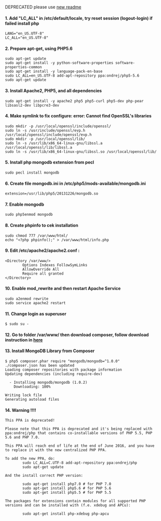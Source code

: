 DEPRECATED please use [new readme](https://github.com/si294r/Documentation-Ubuntu14.04/blob/master/setup_apache_php5.6_with_mongodb_extension.md)

#### 1. Add "LC_ALL" in /etc/default/locale, try reset session (logout-login) if failed install php
```
LANG="en_US.UTF-8"
LC_ALL="en_US.UTF-8"
```

#### 2. Prepare apt-get, using PHP5.6
```
sudo apt-get update
sudo apt-get install -y python-software-properties software-properties-common
sudo apt-get install -y language-pack-en-base
sudo LC_ALL=en_US.UTF-8 add-apt-repository ppa:ondrej/php5-5.6
sudo apt-get update
```

#### 3. Install Apache2, PHP5, and all dependencies
```
sudo apt-get install -y apache2 php5 php5-curl php5-dev php-pear libsasl2-dev libpcre3-dev
```

#### 4. Make symlink to fix configure: error: Cannot find OpenSSL's libraries
```
sudo mkdir -p /usr/local/openssl/include/openssl/
sudo ln -s /usr/include/openssl/evp.h /usr/local/openssl/include/openssl/evp.h
sudo mkdir -p /usr/local/openssl/lib/
sudo ln -s /usr/lib/x86_64-linux-gnu/libssl.a /usr/local/openssl/lib/libssl.a
sudo ln -s /usr/lib/x86_64-linux-gnu/libssl.so /usr/local/openssl/lib/
```

#### 5. Install php mongodb extension from pecl
```
sudo pecl install mongodb
```

#### 6. Create file mongodb.ini in /etc/php5/mods-available/mongodb.ini
```
extension=/usr/lib/php5/20131226/mongodb.so
```

#### 7. Enable mongodb
```
sudo php5enmod mongodb
```

#### 8. Create phpinfo to cek installation
```
sudo chmod 777 /var/www/html/
echo "<?php phpinfo();" > /var/www/html/info.php
```

#### 9. Edit /etc/apache2/apache2.conf :
```
<Directory /var/www/>
        Options Indexes FollowSymLinks
        AllowOverride All  
        Require all granted  
</Directory>
```

#### 10. Enable mod_rewrite and then restart Apache Service
```
sudo a2enmod rewrite
sudo service apache2 restart
```

#### 11. Change login as superuser
```
$ sudo su -
```

#### 12. Go to folder /var/www/ then download composer, follow download instruction in [here](https://getcomposer.org/download/)

#### 13. Install MongoDB Library from Composer
```
$ php5 composer.phar require "mongodb/mongodb=^1.0.0"
./composer.json has been updated
Loading composer repositories with package information
Updating dependencies (including require-dev)

  - Installing mongodb/mongodb (1.0.2)
    Downloading: 100%         

Writing lock file
Generating autoload files
```

#### 14. Warning !!!!
```
This PPA is deprecated!

Please note that this PPA is deprecated and it's being replaced with ppa:ondrej/php that contains co-installable versions of PHP 5.5, PHP 5.6 and PHP 7.0.

This PPA will reach end of life at the end of June 2016, and you have to replace it with the new centralized PHP PPA.

To add the new PPA, do:
        sudo LC_ALL=C.UTF-8 add-apt-repository ppa:ondrej/php
        sudo apt-get update

And the install correct PHP version:                                                                                   

        sudo apt-get install php7.0 # for PHP 7.0
        sudo apt-get install php5.6 # for PHP 5.6
        sudo apt-get install php5.5 # for PHP 5.5

The packages for extensions contain modules for all supported PHP versions and can be installed with (f.e. xdebug and APCu):

        sudo apt-get install php-xdebug php-apcu     
```
